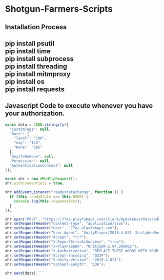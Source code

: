 # Shotgun-Farmers-Scripts
Installation Process
---------------------------
pip install psutil \
pip install time \
pip install subprocess \
pip install threading \
pip install mitmproxy \
pip install os \
pip install requests
------------------------

Javascript Code to execute whenever you have your authorization.
--------------------------------------------------------------
```js
const data = JSON.stringify({
  "CustomTags": null,
  "Data": {
    "level": "100",
    "exp": "144",
    "None": "366"
  },
  "KeysToRemove": null,
  "Permission": null,
  "AuthenticationContext": null
});

const xhr = new XMLHttpRequest();
xhr.withCredentials = true;

xhr.addEventListener("readystatechange", function () {
  if (this.readyState === this.DONE) {
    console.log(this.responseText);
  }
});

xhr.open("POST", "https://77ee.playfabapi.com/Client/UpdateUserData?sdk=UnitySDK-2.94.200901");
xhr.setRequestHeader("Content-Type", "application/json");
xhr.setRequestHeader("Host", "77ee.playfabapi.com");
xhr.setRequestHeader("User-Agent", "UnityPlayer/2019.4.0f1 (UnityWebRequest/1.0, libcurl/7.52.0-DEV)");
xhr.setRequestHeader("Accept", "*/*");
xhr.setRequestHeader("X-ReportErrorAsSuccess", "true");
xhr.setRequestHeader("X-PlayFabSDK", "UnitySDK-2.94.200901");
xhr.setRequestHeader("X-Authorization", "REPLACE THESE WORDS WITH YOUR AUTHORIZATION YOU GOT WITH THE SCRIPT");
xhr.setRequestHeader("Accept-Encoding", "GZIP");
xhr.setRequestHeader("X-Unity-Version", "2019.4.0f1");
xhr.setRequestHeader("Content-Length", "136");

xhr.send(data);```
